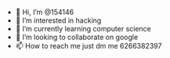 - 👋 Hi, I’m @154146
- 👀 I’m interested in hacking
- 🌱 I’m currently learning computer science
- 💞️ I’m looking to collaborate on google
- 📫 How to reach me just dm me 6266382397

<!---
154146/154146 is a ✨ special ✨ repository because its `README.md` (this file) appears on your GitHub profile.
You can click the Preview link to take a look at your changes.
--->
